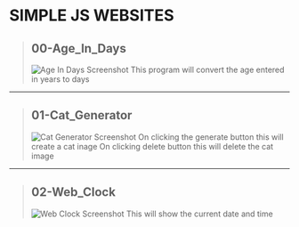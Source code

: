 # SIMPLE JS WEBSITES

> ## 00-Age_In_Days
> ![Age In Days Screenshot](https://github.com/AdithyanA2005/JS_Simple_Programs/blob/main/00-Age_In_Days/github/snapshot.png)
> This program will convert the age entered in years to days

---

> ## 01-Cat_Generator
> ![Cat Generator Screenshot](https://github.com/AdithyanA2005/JS_Simple_Programs/blob/main/01-Cat_Generator/github/snapshot.png)
> On clicking the generate button this will create a cat inage
> On clicking delete button this will delete the cat image

---

> ## 02-Web_Clock
> ![Web Clock Screenshot](https://github.com/AdithyanA2005/JS_Simple_Programs/blob/main/02-Web_Clock/github/snapshot.png)
> This will show the current date and time
